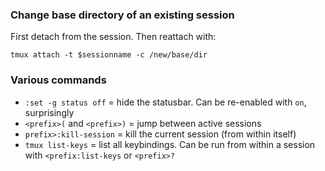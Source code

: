### Change base directory of an existing session

First detach from the session. Then reattach with:

	tmux attach -t $sessionname -c /new/base/dir

### Various commands

* `:set -g status off` = hide the statusbar. Can be re-enabled with `on`, surprisingly
* `<prefix>(` and `<prefix>)` = jump between active sessions
* `prefix>:kill-session` = kill the current session (from within itself)
* `tmux list-keys` = list all keybindings. Can be run from within a session with `<prefix:list-keys` or `<prefix>?`
